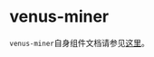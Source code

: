 # venus-miner

`venus-miner`自身组件文档请参见[这里](https://github.com/filecoin-project/venus-miner/tree/master/docs/)。